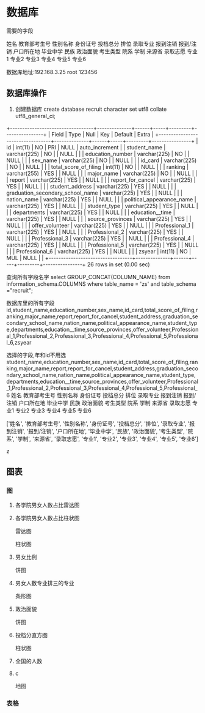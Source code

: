 # 数据库

需要的字段

姓名 教育部考生号 性别名称 身份证号    投档总分 排位  录取专业    报到注销 报到/注销 户口所在地 毕业中学  民族  政治面貌  考生类型  院系 学制  来源省 录取志愿  专业1 专业2 专业3 专业4 专业5 专业6

数据库地址:192.168.3.25
root
123456


## 数据库操作
1. 创建数据库
    create database recruit character set   utf8 collate utf8_general_ci;


+----------------------------------+--------------+------+-----+---------+----------------+
| Field                            | Type         | Null | Key | Default | Extra          |
+----------------------------------+--------------+------+-----+---------+----------------+
| id                               | int(11)      | NO   | PRI | NULL    | auto_increment |
| student_name                     | varchar(225) | NO   |     | NULL    |                |
| education_number                 | varchar(225) | NO   |     | NULL    |                |
| sex_name                         | varchar(225) | NO   |     | NULL    |                |
| id_card                          | varchar(225) | NO   |     | NULL    |                |
| total_score_of_filing            | int(11)      | NO   |     | NULL    |                |
| ranking                          | varchar(255) | YES  |     | NULL    |                |
| major_name                       | varchar(225) | NO   |     | NULL    |                |
| report                           | varchar(225) | YES  |     | NULL    |                |
| report_for_cancel                | varchar(225) | YES  |     | NULL    |                |
| student_address                  | varchar(225) | YES  |     | NULL    |                |
| graduation_secondary_school_name | varchar(225) | YES  |     | NULL    |                |
| nation_name                      | varchar(225) | YES  |     | NULL    |                |
| political_appearance_name        | varchar(225) | YES  |     | NULL    |                |
| student_type                     | varchar(225) | YES  |     | NULL    |                |
| departments                      | varchar(225) | YES  |     | NULL    |                |
| education__time                  | varchar(225) | YES  |     | NULL    |                |
| source_provinces                 | varchar(225) | YES  |     | NULL    |                |
| offer_volunteer                  | varchar(225) | YES  |     | NULL    |                |
| Professional_1                   | varchar(225) | YES  |     | NULL    |                |
| Professional_2                   | varchar(225) | YES  |     | NULL    |                |
| Professional_3                   | varchar(225) | YES  |     | NULL    |                |
| Professional_4                   | varchar(225) | YES  |     | NULL    |                |
| Professional_5                   | varchar(225) | YES  |     | NULL    |                |
| Professional_6                   | varchar(225) | YES  |     | NULL    |                |
| zsyear                           | int(11)      | NO   | MUL | NULL    |                |
+----------------------------------+--------------+------+-----+---------+----------------+
26 rows in set (0.00 sec)

查询所有字段名字
select GROUP_CONCAT(COLUMN_NAME) from information_schema.COLUMNS where table_name = 'zs' and table_schema ="recruit";

数据库里的所有字段
id,student_name,education_number,sex_name,id_card,total_score_of_filing,ranking,major_name,report,report_for_cancel,student_address,graduation_secondary_school_name,nation_name,political_appearance_name,student_type,departments,education__time,source_provinces,offer_volunteer,Professional_1,Professional_2,Professional_3,Professional_4,Professional_5,Professional_6,zsyear

选择的字段,年和id不用选
student_name,education_number,sex_name,id_card,total_score_of_filing,ranking,major_name,report,report_for_cancel,student_address,graduation_secondary_school_name,nation_name,political_appearance_name,student_type,departments,education__time,source_provinces,offer_volunteer,Professional_1,Professional_2,Professional_3,Professional_4,Professional_5,Professional_6
姓名
教育部考生号
性别名称
身份证号
投档总分
排位
录取专业
报到注销
报到/注销
户口所在地
毕业中学
民族
政治面貌
考生类型
院系
学制
来源省
录取志愿
专业1
专业2
专业3
专业4
专业5
专业6

['姓名', '教育部考生号', '性别名称', '身份证号', '投档总分', '排位', '录取专业', '报到注销', '报到/注销', '户口所在地', '毕业中学', '民族', '政治面貌', '考生类型', '院系', '学制', '来源省', '录取志愿', '专业1', '专业2', '专业3', '专业4', '专业5', '专业6']


z

## 

## 图表

### 图



1. 各学院男女人数占比雷达图

2. 各学院男女人数占比柱状图

   雷达图

   柱状图

3. 男女比例

   饼图

4. 男女人数专业排三的专业

   条形图

5. 政治面貌

   饼图

   

6. 投档分直方图

   柱状图

6. 全国的人数

7. c

   地图

   

### 表格



